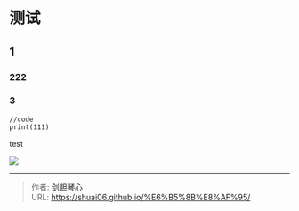 # 测试


<!--more-->

## 1



### 222



### 3

```
//code
print(111)
```



test

![](http://image.geoer.cn/20221021102505.png)


---

> 作者: [剑胆琴心](http://shuai06.github.io)  
> URL: https://shuai06.github.io/%E6%B5%8B%E8%AF%95/  


